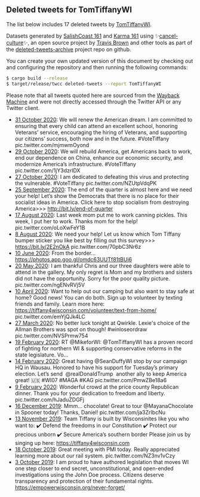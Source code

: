 ## Deleted tweets for TomTiffanyWI

The list below includes 17 deleted tweets by
[TomTiffanyWI](https://twitter.com/TomTiffanyWI).



Datasets generated by [SalishCoast 161](https://twitter.com/SalishCoastA) and [Karma 161](https://twitter.com/KarmaOneSixOne)
using ✨[cancel-culture](https://github.com/travisbrown/cancel-culture)✨, an open source project by [Travis Brown](https://twitter.com/travisbrown) 
and other tools as part of the [deleted-tweets-archive](https://github.com/salcoast/deleted-tweets-archive/) project repo on github.

You can create your own updated version of this document by checking out and configuring the
repository and then running the following commands:

```bash
$ cargo build --release
$ target/release/twcc deleted-tweets --report TomTiffanyWI
```

Please note that all tweets quoted here are sourced from the
[Wayback Machine](https://web.archive.org) and were not directly accessed through the Twitter API or
any Twitter client.

* [31 October 2020](https://web.archive.org/web/20201031224526/https://twitter.com/TomTiffanyWI/status/1322670950924591104): We will renew the American dream. I am committed to ensuring that every child can attend an excellent school, honoring Veterans’ service, encouraging the hiring of Veterans, and supporting our citizens’ success, both now and in the future.  #VoteTiffany  pic.twitter.com/mjmwmOyond
* [29 October 2020](https://web.archive.org/web/20201029233033/https://twitter.com/TomTiffanyWI/status/1321957548447158272): We will rebuild America, get Americans back to work, end our dependence on China, enhance our economic security, and modernize America’s infrastructure.  #VoteTiffany  pic.twitter.com/1jY3dzrlDX
* [27 October 2020](https://web.archive.org/web/20201027201021/https://twitter.com/TomTiffanyWI/status/1321182396725792769): I am dedicated to defeating this virus and protecting the vulnerable.  #VoteTiffany  pic.twitter.com/NZUtpVdqPK
* [25 September 2020](https://web.archive.org/web/20200925203525/https://twitter.com/TomTiffanyWI/status/1309499167685988356): The end of the quarter is almost here and we need your help! Let’s show the Democrats that there is no place for their socialist ideas in America. Click here to stop socialism from destroying America>>> http://bit.ly/end-of-quarter
* [17 August 2020](https://web.archive.org/web/20200817201224/https://twitter.com/TomTiffanyWI/status/1295453370665390081): Last week mom put me to work canning pickles. This week, I put her to work. Thanks mom for the help! pic.twitter.com/oLoXwFeY1B
* [ 8 August 2020](https://web.archive.org/web/20200808153100/https://twitter.com/TomTiffanyWI/status/1292121053658058753): We need your help! Let us know which Tom Tiffany bumper sticker you like best by filling out this survey>>>  https://bit.ly/2E2nOkA  pic.twitter.com/70pbC3Nr6z
* [10 June 2020](https://web.archive.org/web/20200610224314/https://twitter.com/TomTiffanyWI/status/1270847501768114176): From the border... https://photos.app.goo.gl/omdc63UUTf81tBUj6
* [20 May 2020](https://web.archive.org/web/20200520014524/https://twitter.com/TomTiffanyWI/status/1262922171149623296): I am thankful Chris and our three daughters were able to attend in the gallery. My only regret is Mom and my brothers and sisters did not have the opportunity. Sorry for the poor quality picture. pic.twitter.com/ngENvRVj5V
* [10 April 2020](https://web.archive.org/web/20200410161814/https://twitter.com/TomTiffanyWI/status/1248642898444181504): Want to help out our camping but also want to stay safe at home? Good news! You can do both. Sign up to volunteer by texting friends and family. Learn more here:  https://tiffany4wisconsin.com/volunteer/text-from-home/  pic.twitter.com/emYjQJk4LC
* [27 March 2020](https://web.archive.org/web/20200327020017/https://twitter.com/TomTiffanyWI/status/1243355018746630144): No better luck tonight at Qwirkle. Lexie's choice of the Allman Brothers was spot on though!  #winloseordraw  pic.twitter.com/NVSPrmw754
* [19 February 2020](https://web.archive.org/web/20200219050530/https://twitter.com/TomTiffanyWI/status/1229995401832488960): RT @MikeforWI: @TomTiffanyWI has a proven record of fighting for northern WI &amp; supporting conservative reforms in the state legislature. Vo…
* [14 February 2020](https://web.archive.org/web/20200214172224/https://twitter.com/TomTiffanyWI/status/1228365072692588544): Great having  @SeanDuffyWI  stop by our campaign HQ in Wausau. Honored to have his support for Tuesday’s primary election.   Let’s send ⁦ @realDonaldTrump ⁩ another ally to keep America great! 🇺🇸  #WI07   #MAGA   #KAG  pic.twitter.com/PmwZBe18a6
* [ 9 February 2020](https://web.archive.org/web/20200209234737/https://twitter.com/TomTiffanyWI/status/1226647853076025349): Wonderful crowd at the price county Republican dinner. Thank you for your dedication to freedom and liberty. pic.twitter.com/hJaduZDGFj
* [16 December 2019](https://web.archive.org/web/20191216233648/https://twitter.com/TomTiffanyWI/status/1206689337737388045): Mmm... chocolate! Great to tour  @MayanaChocolate  in Spooner today! Thanks, Daniel! pic.twitter.com/ja3ZrIbcNu
* [13 November 2019](https://web.archive.org/web/20191113194117/https://twitter.com/TomTiffanyWI/status/1194700592519811072): Team Tiffany is built by Wisconsinites like you who want to: ✔️ Defend the freedoms in our Constitution ✔️ Protect our precious unborn ✔️ Secure America’s southern border  Please join us by singing up here: https://tiffany4wisconsin.com
* [18 October 2019](https://web.archive.org/web/20191019002715/https://twitter.com/TomTiffanyWI/status/1185344152189452288): Great meeting with PMI today. Really appreciated learning more about our rail system. pic.twitter.com/NZ3nv1vCzy
* [ 3 October 2019](https://web.archive.org/web/20191003162412/https://twitter.com/TomTiffanyWI/status/1179793587086774272): I am proud to have authored legislation that moves WI one step closer to end secret, unconstitutional, and open-ended investigations using the John Doe process. Citizens deserve transparency and protection of their fundamental rights. https://empowerwisconsin.org/never-forget/
